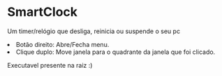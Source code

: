 # SmartClock


Um timer/relógio que desliga, reinicia ou suspende o seu pc

<li>Botão direito: Abre/Fecha menu.</li>
<li>Clique duplo: Move janela para o quadrante da janela que foi clicado.</li>

Executavel presente na raiz :)
